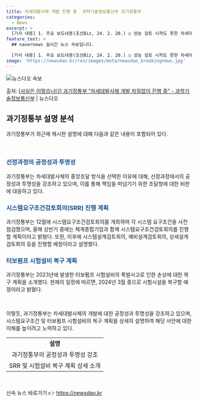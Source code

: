 ```yaml
---
title: 차세대발사체 개발 진행 중  과학기술정보통신부 과기정통부
categories:
  - News
excerpt: >
  [기사 내용] 1. 주요 보도내용(조선Biz, 24. 2. 20.) ○ 성능 검토 시작도 못한 차세대발사체.…
feature_text: >
  ## navernews 실시간 뉴스 속보입니다.

  [기사 내용] 1. 주요 보도내용(조선Biz, 24. 2. 20.) ○ 성능 검토 시작도 못한 차세대발사체.…
image: 'https://newsdao.kr/res/images/meta/newsdao_breakingnews.jpg'
---
```


![뉴스다오 속보](https://newsdao.kr/res/images/meta/newsdao_breakingnews.jpg)

<p>출처: <a href="https://newsdao.kr/3199" rel="dofollow">[사실은 이렇습니다] 과기정통부 “차세대발사체 개발 차질없이 진행 중” - 과학기술정보통신부</a> | 뉴스다오</p>

<h2 data-ke-size="size26">과기정통부 설명 분석</h2>
과기정통부가 최근에 제시한 설명에 대해 다음과 같은 내용이 포함되어 있다.

<p data-ke-size="size16">&nbsp;</p>

<h3><b><span style="color: #1a5490;">선정과정의 공정성과 투명성</span></b></h3>
과기정통부는 차세대발사체의 중앙조달 방식을 선택한 이유에 대해, 선정과정에서의 공정성과 투명성을 강조하고 있으며, 이를 통해 책임을 떠넘기기 위한 조달청에 대한 비판에 대응하고 있다.

<h3><b><span style="color: #1a5490;">시스템요구조건검토회의(SRR) 진행 계획</span></b></h3>
과기정통부는 12월에 시스템요구조건검토회의를 개최하여 각 시스템 요구조건을 사전 점검했으며, 올해 상반기 중에는 체계종합기업과 함께 시스템요구조건검토회의를 진행할 계획이라고 밝혔다. 또한, 이후에 시스템설계검토회의, 예비설계검토회의, 상세설계검토회의 등을 진행할 예정이라고 설명했다.

<h3><b><span style="color: #1a5490;">터보펌프 시험설비 복구 계획</span></b></h3>
과기정통부는 2023년에 발생한 터보펌프 시험설비의 폭발사고로 인한 손상에 대한 복구 계획을 소개했다. 현재의 일정에 따르면, 2024년 3월 중으로 시험시설을 복구할 예정이라고 밝혔다.

<p data-ke-size="size16">&nbsp;</p>

이렇듯, 과기정통부는 차세대발사체의 개발에 대한 공정성과 투명성을 강조하고 있으며, 시스템요구조건 및 터보펌프 시험설비의 복구 계획을 상세히 설명하여 해당 사안에 대한 이해를 높이려고 노력하고 있다.

<table>
  <tr>
    <td style="text-align: center; height: 17px;"><b>설명</b></td>
  </tr>
  <tr>
    <td style="text-align: center; height: 17px;">과기정통부의 공정성과 투명성 강조</td>
  </tr>
  <tr>
    <td style="text-align: center; height: 17px;">SRR 및 시험설비 복구 계획 상세 소개</td>
  </tr>
</table>

<p data-ke-size="size16">&nbsp;</p> 

신속 뉴스 바로가기 👉 <a href="https://newsdao.kr" rel="dofollow">https://newsdao.kr</a>


